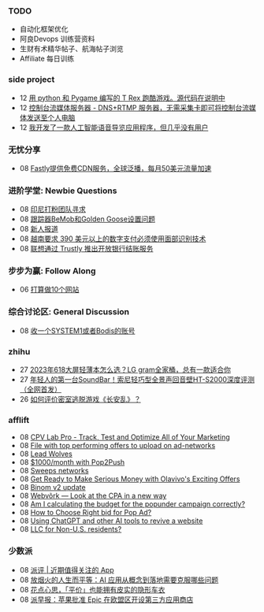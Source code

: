 ### TODO
-  自动化框架优化
-  阿良Devops 训练营资料
-  生财有术精华帖子、航海帖子浏览
-  Affiliate 每日训练

### side project
<!-- sideproject:START -->
-  12 [用 python 和 Pygame 编写的 T Rex 跑酷游戏。源代码在说明中](https://www.youtube.com/watch?v=pZySIXSelCA)
-  12 [控制台流媒体服务器 - DNS+RTMP 服务器，无需采集卡即可将控制台流媒体发送至个人电脑](https://github.com/Aioros/console-streaming-server)
-  12 [我开发了一款人工智能语音导览应用程序，但几乎没有用户](https://www.reddit.com/r/SideProject/comments/18gpp0e/ive_built_an_ai_audio_tour_app_but_have_almost_no/)<!-- sideproject:END -->


### 无忧分享
<!-- ruyo:START -->
-  08 [Fastly提供免费CDN服务，全球泛播，每月50美元流量加速](https://51.ruyo.net/18704.html)<!-- ruyo:END -->

### 进阶学堂: Newbie Questions
<!-- advertcn1:START -->
-  08 [印尼打粉团队寻求](https://www.advertcn.com/thread-115638-1-1.html)
-  08 [跟踪器BeMob和Golden Goose设置问题](https://www.advertcn.com/thread-115637-1-1.html)
-  08 [新人报道](https://www.advertcn.com/thread-115630-1-1.html)
-  08 [越南要求 390 美元以上的数字支付必须使用面部识别技术](https://www.advertcn.com/thread-115628-1-1.html)
-  08 [联想通过 Trustly 推出开放银行结账服务](https://www.advertcn.com/thread-115627-1-1.html)<!-- advertcn1:END -->

### 步步为赢: Follow Along
<!-- advertcn2:START -->
-  06 [打算做10个网站](https://www.advertcn.com/thread-115247-1-1.html)<!-- advertcn2:END -->

### 综合讨论区: General Discussion
<!-- advertcn3:START -->
-  08 [收一个SYSTEM1或者Bodis的账号](https://www.advertcn.com/thread-115639-1-1.html)<!-- advertcn3:END -->


### zhihu
<!-- zhihu:START -->
-  27 [2023年618大屏轻薄本怎么选？LG gram全家桶，总有一款适合你](http://zhuanlan.zhihu.com/p/632641888?utm_campaign=rss&utm_medium=rss&utm_source=rss&utm_content=title)
-  27 [年轻人的第一台SoundBar！索尼轻巧型全景声回音壁HT-S2000深度评测（全网首发）](http://zhuanlan.zhihu.com/p/630990296?utm_campaign=rss&utm_medium=rss&utm_source=rss&utm_content=title)
-  26 [如何评价密室逃脱游戏《长安乱》？](http://www.zhihu.com/question/563950552/answer/3045961312?utm_campaign=rss&utm_medium=rss&utm_source=rss&utm_content=title)<!-- zhihu:END -->

### afflift
<!-- afflift:START -->
-  08 [CPV Lab Pro - Track, Test and Optimize All of Your Marketing](https://afflift.com/f/threads/cpv-lab-pro-track-test-and-optimize-all-of-your-marketing.3912/)
-  08 [File with top performing offers to upload on ad-networks](https://afflift.com/f/threads/file-with-top-performing-offers-to-upload-on-ad-networks.13397/)
-  08 [Lead Wolves](https://afflift.com/f/threads/lead-wolves.13412/)
-  08 [$1000/month with Pop2Push](https://afflift.com/f/threads/1000-month-with-pop2push.13275/)
-  08 [Sweeps networks](https://afflift.com/f/threads/sweeps-networks.13416/)
-  08 [Get Ready to Make Serious Money with Olavivo&#39;s Exciting Offers](https://afflift.com/f/threads/get-ready-to-make-serious-money-with-olavivos-exciting-offers.10730/)
-  08 [Binom v2 update](https://afflift.com/f/threads/binom-v2-update.11909/)
-  08 [Webvõrk — Look at the CPA in a new way](https://afflift.com/f/threads/webv%C3%B5rk-%E2%80%94-look-at-the-cpa-in-a-new-way.2820/)
-  08 [Am I calculating the budget for the popunder campaign correctly?](https://afflift.com/f/threads/am-i-calculating-the-budget-for-the-popunder-campaign-correctly.7313/)
-  08 [How to Choose Right bid for Pop Ad?](https://afflift.com/f/threads/how-to-choose-right-bid-for-pop-ad.13308/)
-  08 [Using ChatGPT and other AI tools to revive a website](https://afflift.com/f/threads/using-chatgpt-and-other-ai-tools-to-revive-a-website.12532/)
-  08 [LLC for Non-U.S. residents?](https://afflift.com/f/threads/llc-for-non-u-s-residents.11828/)<!-- afflift:END -->

### 少数派
<!-- sspai:START -->
-  08 [派评 | 近期值得关注的 App](https://sspai.com/post/90287)
-  08 [放烟火的人生而平等：AI 应用从概念到落地需要克服哪些问题](https://sspai.com/post/90225)
-  08 [花点心思，「平价」也能拥有皮实的隐形车衣](https://sspai.com/post/90265)
-  08 [派早报：苹果批准 Epic 在欧盟区开设第三方应用商店](https://sspai.com/post/90275)<!-- sspai:END -->
